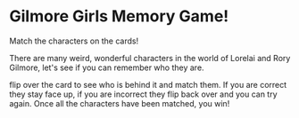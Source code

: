 # Gilmore Girls Memory Game!
Match the characters on the cards!

There are many weird, wonderful characters in the world of Lorelai and Rory Gilmore, let's see if you can remember who they are.

flip over the card to see who is behind it and match them. If you are correct they stay face up, if you are incorrect they flip back over and you can try again. Once all the characters have been matched, you win! 
